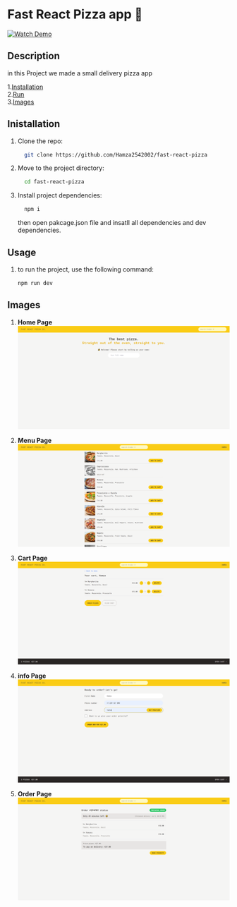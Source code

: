 # Fast React Pizza app 🍕

[![Watch Demo](https://img.shields.io/badge/watch_demo-green)](https://main--pizza-delivery-react.netlify.app/)

## Description

in this Project we made a small delivery pizza app

1.[Installation](#installation) <br/>
2.[Run](#usage) <br/>
3.[Images](#Images) <br/>

## Inistallation

1. Clone the repo:

   ```sh
     git clone https://github.com/Hamza2542002/fast-react-pizza
   ```

2. Move to the project directory:

   ```sh
     cd fast-react-pizza
   ```

3. Install project dependencies:
   ```sh
     npm i
   ```
   then open pakcage.json file and insatll all dependencies and dev dependencies.

## Usage

1. to run the project, use the following command:
   ```sh
   npm run dev
   ```

## Images

1. **Home Page**
![Home Page](public/assets/home.png)

3. **Menu Page**
![Menu Page](public/assets/menu.png)

3. **Cart Page**
![Cart Page](public/assets/cart.png)

4. **info Page**
![Info Page](public/assets/info.png)

5. **Order Page**
![Order Page](public/assets/order.png)
